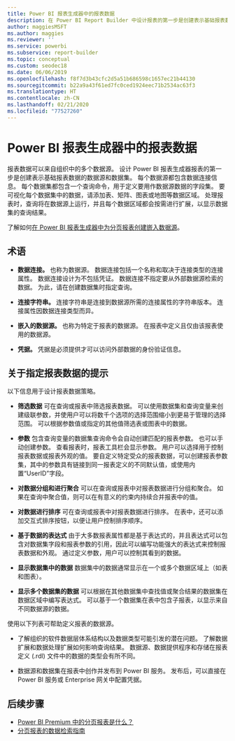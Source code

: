 ```yaml
---
title: Power BI 报表生成器中的报表数据
description: 在 Power BI Report Builder 中设计报表的第一步是创建表示基础报表数据的数据源和数据集。
author: maggiesMSFT
ms.author: maggies
ms.reviewer: ''
ms.service: powerbi
ms.subservice: report-builder
ms.topic: conceptual
ms.custom: seodec18
ms.date: 06/06/2019
ms.openlocfilehash: f8f7d3b43cfc2d5a51b686598c1657ec21b44130
ms.sourcegitcommit: b22a9a43f61ed7fc0ced1924eec71b2534ac63f3
ms.translationtype: HT
ms.contentlocale: zh-CN
ms.lasthandoff: 02/21/2020
ms.locfileid: "77527260"
---
```

# <a name="report-data-in-power-bi-report-builder"></a>Power BI 报表生成器中的报表数据

报表数据可以来自组织中的多个数据源。 设计 Power BI 报表生成器报表的第一步是创建表示基础报表数据的数据源和数据集。 每个数据源都包含数据连接信息。 每个数据集都包含一个查询命令，用于定义要用作数据源数据的字段集。 要可视化每个数据集中的数据，请添加表、矩阵、图表或地图等数据区域。 处理报表时，查询将在数据源上运行，并且每个数据区域都会按需进行扩展，以显示数据集的查询结果。  

了解如何[在 Power BI 报表生成器中为分页报表创建嵌入数据源](paginated-reports-embedded-data-source.md)。


##  <a name="BkMk_ReportDataTerms"></a> 术语  
  
- **数据连接。** 也称为数据源。 数据连接包括一个名称和取决于连接类型的连接属性。 数据连接设计为不包括凭证。 数据连接不指定要从外部数据源检索的数据。 为此，请在创建数据集时指定查询。  
  
- **连接字符串。** 连接字符串是连接到数据源所需的连接属性的字符串版本。 连接属性因数据连接类型而异。  
  
- **嵌入的数据源。** 也称为特定于报表的数据源。 在报表中定义且仅由该报表使用的数据源。  
  
- **凭据。** 凭据是必须提供才可以访问外部数据的身份验证信息。  
  
##  <a name="BkMk_ReportDataTips"></a> 关于指定报表数据的提示

 以下信息用于设计报表数据策略。  
  
- **筛选数据** 可在查询或报表中筛选报表数据。 可以使用数据集和查询变量来创建级联参数，并使用户可以将数千个选项的选择范围缩小到更易于管理的选择范围。 可以根据参数值或指定的其他值筛选表或图表中的数据。  
  
- **参数** 包含查询变量的数据集查询命令会自动创建匹配的报表参数。 也可以手动创建参数。 查看报表时，报表工具栏会显示参数。 用户可以选择用于控制报表数据或报表外观的值。 要自定义特定受众的报表数据，可以创建报表参数集，其中的参数具有链接到同一报表定义的不同默认值，或使用内置“UserID”字段。 
  
- **对数据分组和进行聚合** 可以在查询或报表中对报表数据进行分组和聚合。 如果在查询中聚合值，则可以在有意义的约束内持续合并报表中的值。  
  
- **对数据进行排序** 可在查询或报表中对报表数据进行排序。 在表中，还可以添加交互式排序按钮，以便让用户控制排序顺序。  
  
- **基于数据的表达式** 由于大多数报表属性都是基于表达式的，并且表达式可以包含对数据集字段和报表参数的引用，因此可以编写功能强大的表达式来控制报表数据和外观。 通过定义参数，用户可以控制其看到的数据。  
  
- **显示数据集中的数据** 数据集中的数据通常显示在一个或多个数据区域上（如表和图表）。  
  
- **显示多个数据集的数据** 可以根据在其他数据集中查找值或聚合结果的数据集在数据区域中编写表达式。 可以基于一个数据集在表中包含子报表，以显示来自不同数据源的数据。  
  
 使用以下列表可帮助定义报表的数据源。  
  
- 了解组织的软件数据层体系结构以及数据类型可能引发的潜在问题。 了解数据扩展和数据处理扩展如何影响查询结果。 数据源、数据提供程序和存储在报表定义 (.rdl) 文件中的数据的类型会有所不同。  
  
- 数据源和数据集在报表中创作并发布到 Power BI 服务。 发布后，可以直接在 Power BI 服务或 Enterprise 网关中配置凭据。 

## <a name="next-steps"></a>后续步骤

- [Power BI Premium 中的分页报表是什么？](paginated-reports-report-builder-power-bi.md)  
- [分页报表的数据检索指南](guidance/report-paginated-data-retrieval.md)
